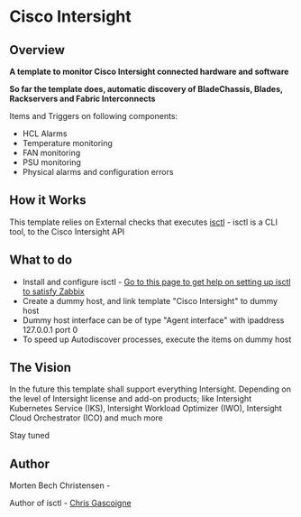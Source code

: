 # Cisco Intersight

## Overview

**A template to monitor Cisco Intersight connected hardware and software**



**So far the template does, automatic discovery of BladeChassis, Blades, Rackservers and Fabric Interconnects**

Items and Triggers on following components:


* HCL Alarms
* Temperature monitoring
* FAN monitoring
* PSU monitoring
* Physical alarms and configuration errors



## How it Works

This template relies on External checks that executes [isctl](https://isctl.netlify.app) - isctl is a CLI tool, to the Cisco Intersight API



## What to do

- Install and configure isctl - [Go to this page to get help on setting up isctl to satisfy Zabbix](https://github.com/mbechc/zabbix-template_cisco-intersight/blob/main/INSTALL_isctl.md)
- Create a dummy host, and link template "Cisco Intersight" to dummy host
- Dummy host interface can be of type "Agent interface" with ipaddress 127.0.0.1 port 0
- To speed up Autodiscover processes, execute the items on dummy host



## The Vision

In the future this template shall support everything Intersight. Depending on the level of Intersight license and add-on products; like Intersight Kubernetes Service (IKS), Intersight Workload Optimizer (IWO), Intersight Cloud Orchestrator (ICO) and much more

Stay tuned

## Author

Morten Bech Christensen - 

Author of isctl - [Chris Gascoigne](https://github.com/cgascoig)




